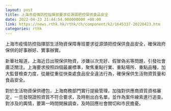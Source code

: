```yaml
---
layout: post
title: 上海市疫情防控指揮部要求從源頭把控保供食品安全
date: 2022-04-23 21:44:54.000000000 +08:00
link: https://news.rthk.hk/rthk/ch/component/k2/1645337-20220423.htm
categories: rthk
---
```


上海市疫情防控指揮部生活物資保障專班要求從源頭把控保供食品安全，確保政府保供的好事辦好、實事辦實。

新華社報道，上海近日出現保供物資，涉嫌以次充好、假冒偽劣等問題，引發社會廣泛關注。上海要求按照四個最嚴標準，聚焦重點行業、重點場所、重點品種，加大監督檢查力度，從嚴從重從快查處食品安全違法行為，確保保供生活物資質量和食品安全。

對於生活物資保供禮包，上海商務部門實行提級管理，加強對供應商資質資格審定，一旦發現證照資質不符合要求，及時剔出白名單，並作為案件線索進行追查。對涉及的輿情，要第一時間開展調查，及時回應社會關切和市民擔憂。
